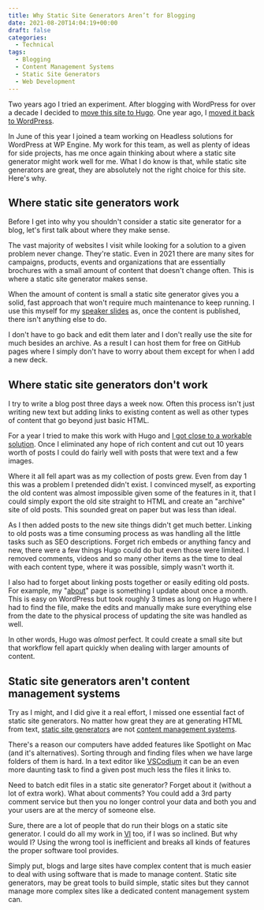 ```yaml
---
title: Why Static Site Generators Aren’t for Blogging
date: 2021-08-20T14:04:19+00:00
draft: false
categories:
  - Technical
tags:
  - Blogging
  - Content Management Systems
  - Static Site Generators
  - Web Development
---
```


Two years ago I tried an experiment. After blogging with WordPress for over a decade I decided to [move this site to Hugo][1]. One year ago, I [moved it back to WordPress][2].

In June of this year I joined a team working on Headless solutions for WordPress at WP Engine. My work for this team, as well as plenty of ideas for side projects, has me once again thinking about where a static site generator might work well for me. What I do know is that, while static site generators are great, they are absolutely not the right choice for this site. Here's why.

## Where static site generators work

Before I get into why you shouldn't consider a static site generator for a blog, let's first talk about where they make sense.

The vast majority of websites I visit while looking for a solution to a given problem never change. They're static. Even in 2021 there are many sites for campaigns, products, events and organizations that are essentially brochures with a small amount of content that doesn't change often. This is where a static site generator makes sense.

When the amount of content is small a static site generator gives you a solid, fast approach that won't require much maintenance to keep running. I use this myself for my [speaker slides][3] as, once the content is published, there isn't anything else to do.

I don't have to go back and edit them later and I don't really use the site for much besides an archive. As a result I can host them for free on GitHub pages where I simply don't have to worry about them except for when I add a new deck.

## Where static site generators don't work

I try to write a blog post three days a week now. Often this process isn't just writing new text but adding links to existing content as well as other types of content that go beyond just basic HTML.

For a year I tried to make this work with Hugo and [I got close to a workable solution][4]. Once I eliminated any hope of rich content and cut out 10 years worth of posts I could do fairly well with posts that were text and a few images.

Where it all fell apart was as my collection of posts grew. Even from day 1 this was a problem I pretended didn't exist. I convinced myself, as exporting the old content was almost impossible given some of the features in it, that I could simply export the old site straight to HTML and create an "archive" site of old posts. This sounded great on paper but was less than ideal.

As I then added posts to the new site things didn't get much better. Linking to old posts was a time consuming process as was handling all the little tasks such as SEO descriptions. Forget rich embeds or anything fancy and new, there were a few things Hugo could do but even those were limited. I removed comments, videos and so many other items as the time to deal with each content type, where it was possible, simply wasn't worth it.

I also had to forget about linking posts together or easily editing old posts. For example, my "[about][5]" page is something I update about once a month. This is easy on WordPress but took roughly 3 times as long on Hugo where I had to find the file, make the edits and manually make sure everything else from the date to the physical process of updating the site was handled as well.

In other words, Hugo was _almost_ perfect. It could create a small site but that workflow fell apart quickly when dealing with larger amounts of content.

## Static site generators aren't content management systems

Try as I might, and I did give it a real effort, I missed one essential fact of static site generators. No matter how great they are at generating HTML from text, [static site generators][6] are not [content management systems][7].

There's a reason our computers have added features like Spotlight on Mac (and it's alternatives). Sorting through and finding files when we have large folders of them is hard. In a text editor like [VSCodium][8] it can be an even more daunting task to find a given post much less the files it links to.

Need to batch edit files in a static site generator? Forget about it (without a lot of extra work). What about comments? You could add a 3rd party comment service but then you no longer control your data and both you and your users are at the mercy of someone else.

Sure, there are a lot of people that do run their blogs on a static site generator. I could do all my work in [VI][9] too, if I was so inclined. But why would I? Using the wrong tool is inefficient and breaks all kinds of features the proper software tool provides.

Simply put, blogs and large sites have complex content that is much easier to deal with using software that is made to manage content. Static site generators, may be great tools to build simple, static sites but they cannot manage more complex sites like a dedicated content management system can.

 [1]: /2019/08/its-time-for-a-new-site/
 [2]: /2020/08/hello-wordpress-my-old-friend/
 [3]: https://slides.chriswiegman.com
 [4]: /2020/04/my-blogging-workflow-with-hugo/
 [5]: /about/
 [6]: https://en.wikipedia.org/wiki/Web_template_system#Static_site_generators
 [7]: https://en.wikipedia.org/wiki/Content_management_system
 [8]: https://vscodium.com
 [9]: https://en.wikipedia.org/wiki/Vi